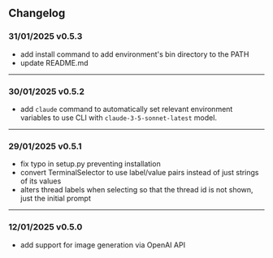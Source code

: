 Changelog
---

### 31/01/2025 v0.5.3

- add install command to add environment's bin directory to the PATH
- update README.md

---

### 30/01/2025 v0.5.2

- add `claude` command to automatically set relevant environment variables to use CLI with `claude-3-5-sonnet-latest` model.

---

### 29/01/2025 v0.5.1

- fix typo in setup.py preventing installation
- convert TerminalSelector to use label/value pairs instead of just strings of its values
- alters thread labels when selecting so that the thread id is not shown, just the initial prompt

---

### 12/01/2025 v0.5.0

- add support for image generation via OpenAI API